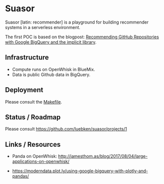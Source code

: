 # Suasor

Suasor [latin: recommender] is a playground for building recommender systems in a serverless environment.

The first POC is based on the blogpost: [Recommending GitHub Repositories with Google BigQuery and the implicit library](https://medium.com/towards-data-science/recommending-github-repositories-with-google-bigquery-and-the-implicit-library-e6cce666c77).


## Infrastructure

* Compute runs on OpenWhisk in BlueMix. 
* Data is public Github data in BigQuery.

## Deployment

Please consult the [Makefile](Makefile).

## Status / Roadmap

Please consult https://github.com/luebken/suasor/projects/1

## Links / Resources

* Panda on OpenWhisk: http://jamesthom.as/blog/2017/08/04/large-applications-on-openwhisk/

* https://moderndata.plot.ly/using-google-bigquery-with-plotly-and-pandas/

